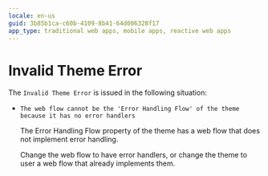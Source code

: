 ```yaml
---
locale: en-us
guid: 3b85b1ca-c60b-4109-8b41-64d006328f17
app_type: traditional web apps, mobile apps, reactive web apps
---
```


# Invalid Theme Error

The `Invalid Theme Error` is issued in the following situation:

* `The web flow cannot be the 'Error Handling Flow' of the theme because it has no error handlers`

    The Error Handling Flow property of the theme has a web flow that does not implement error handling.

    Change the web flow to have error handlers, or change the theme to user a web flow that already implements them.
